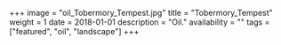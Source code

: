 +++
image = "oil_Tobermory_Tempest.jpg"
title = "Tobermory_Tempest"
weight = 1
date = 2018-01-01
description = "Oil."
availability = ""
tags = ["featured", "oil", "landscape"]
+++